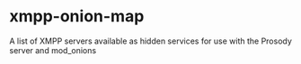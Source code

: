 # xmpp-onion-map
A list of XMPP servers available as hidden services for use with the Prosody server and mod_onions
